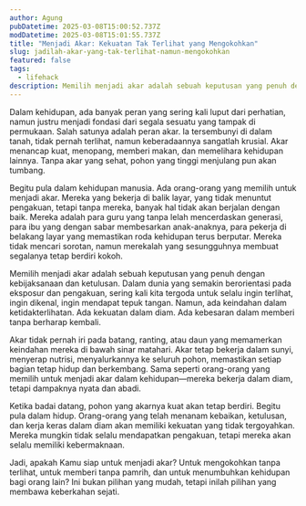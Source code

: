 ```yaml
---
author: Agung
pubDatetime: 2025-03-08T15:00:52.737Z
modDatetime: 2025-03-08T15:01:55.737Z
title: "Menjadi Akar: Kekuatan Tak Terlihat yang Mengokohkan"
slug: jadilah-akar-yang-tak-terlihat-namun-mengokohkan
featured: false
tags:
  - lifehack
description: Memilih menjadi akar adalah sebuah keputusan yang penuh dengan kebijaksanaan dan ketulusan. Dalam dunia yang semakin berorientasi pada eksposur dan pengakuan.
---
```


Dalam kehidupan, ada banyak peran yang sering kali luput dari perhatian, namun justru menjadi fondasi dari segala sesuatu yang tampak di permukaan. Salah satunya adalah peran akar. Ia tersembunyi di dalam tanah, tidak pernah terlihat, namun keberadaannya sangatlah krusial. Akar menancap kuat, menopang, memberi makan, dan memelihara kehidupan lainnya. Tanpa akar yang sehat, pohon yang tinggi menjulang pun akan tumbang.

Begitu pula dalam kehidupan manusia. Ada orang-orang yang memilih untuk menjadi akar. Mereka yang bekerja di balik layar, yang tidak menuntut pengakuan, tetapi tanpa mereka, banyak hal tidak akan berjalan dengan baik. Mereka adalah para guru yang tanpa lelah mencerdaskan generasi, para ibu yang dengan sabar membesarkan anak-anaknya, para pekerja di belakang layar yang memastikan roda kehidupan terus berputar. Mereka tidak mencari sorotan, namun merekalah yang sesungguhnya membuat segalanya tetap berdiri kokoh.

Memilih menjadi akar adalah sebuah keputusan yang penuh dengan kebijaksanaan dan ketulusan. Dalam dunia yang semakin berorientasi pada eksposur dan pengakuan, sering kali kita tergoda untuk selalu ingin terlihat, ingin dikenal, ingin mendapat tepuk tangan. Namun, ada keindahan dalam ketidakterlihatan. Ada kekuatan dalam diam. Ada kebesaran dalam memberi tanpa berharap kembali.

Akar tidak pernah iri pada batang, ranting, atau daun yang memamerkan keindahan mereka di bawah sinar matahari. Akar tetap bekerja dalam sunyi, menyerap nutrisi, menyalurkannya ke seluruh pohon, memastikan setiap bagian tetap hidup dan berkembang. Sama seperti orang-orang yang memilih untuk menjadi akar dalam kehidupan—mereka bekerja dalam diam, tetapi dampaknya nyata dan abadi.

Ketika badai datang, pohon yang akarnya kuat akan tetap berdiri. Begitu pula dalam hidup. Orang-orang yang telah menanam kebaikan, ketulusan, dan kerja keras dalam diam akan memiliki kekuatan yang tidak tergoyahkan. Mereka mungkin tidak selalu mendapatkan pengakuan, tetapi mereka akan selalu memiliki kebermaknaan.

Jadi, apakah Kamu siap untuk menjadi akar? Untuk mengokohkan tanpa terlihat, untuk memberi tanpa pamrih, dan untuk menumbuhkan kehidupan bagi orang lain? Ini bukan pilihan yang mudah, tetapi inilah pilihan yang membawa keberkahan sejati.